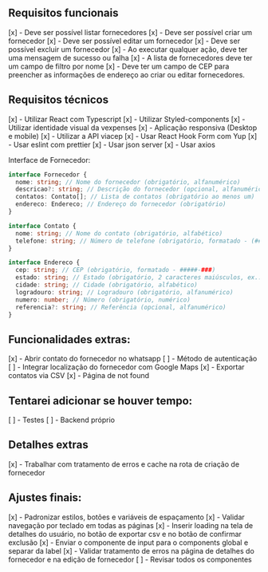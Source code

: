 ## Requisitos funcionais

[x] - Deve ser possível listar fornecedores
[x] - Deve ser possível criar um fornecedor
[x] - Deve ser possível editar um fornecedor
[x] - Deve ser possível excluir um fornecedor
[x] - Ao executar qualquer ação, deve ter uma mensagem de sucesso ou falha
[x] - A lista de fornecedores deve ter um campo de filtro por nome
[x] - Deve ter um campo de CEP para preencher as informações de endereço ao criar ou editar fornecedores.

## Requisitos técnicos

[x] - Utilizar React com Typescript
[x] - Utilizar Styled-components
[x] - Utilizar identidade visual da vexpenses
[x] - Aplicação responsiva (Desktop e mobile)
[x] - Utilizar a API viacep
[x] - Usar React Hook Form com Yup
[x] - Usar eslint com prettier
[x] - Usar json server
[x] - Usar axios

Interface de Fornecedor:
```typescript
interface Fornecedor {
  nome: string; // Nome do fornecedor (obrigatório, alfanumérico)
  descricao?: string; // Descrição do fornecedor (opcional, alfanumérico)
  contatos: Contato[]; // Lista de contatos (obrigatório ao menos um)
  endereco: Endereco; // Endereço do fornecedor (obrigatório)
}

interface Contato {
  nome: string; // Nome do contato (obrigatório, alfabético)
  telefone: string; // Número de telefone (obrigatório, formatado - (##) #####-####)
}

interface Endereco {
  cep: string; // CEP (obrigatório, formatado - #####-###)
  estado: string; // Estado (obrigatório, 2 caracteres maiúsculos, ex.: SP)
  cidade: string; // Cidade (obrigatório, alfabético)
  logradouro: string; // Logradouro (obrigatório, alfanumérico)
  numero: number; // Número (obrigatório, numérico)
  referencia?: string; // Referência (opcional, alfanumérico)
}

```

## Funcionalidades extras:

[x] - Abrir contato do fornecedor no whatsapp
[ ] - Método de autenticação
[ ] - Integrar localização do fornecedor com Google Maps
[x] - Exportar contatos via CSV
[x] - Página de not found

## Tentarei adicionar se houver tempo:
[ ] - Testes
[ ] - Backend próprio

## Detalhes extras
[x] - Trabalhar com tratamento de erros e cache na rota de criação de fornecedor

## Ajustes finais:
[x] - Padronizar estilos, botões e variáveis de espaçamento
[x] - Validar navegação por teclado em todas as páginas
[x] - Inserir loading na tela de detalhes do usuário, no botão de exportar csv e no botão de confirmar exclusão
[x] - Enviar o componente de input para o components global e separar da label
[x] - Validar tratamento de erros na página de detalhes do fornecedor e na edição de fornecedor
[ ] - Revisar todos os componentes